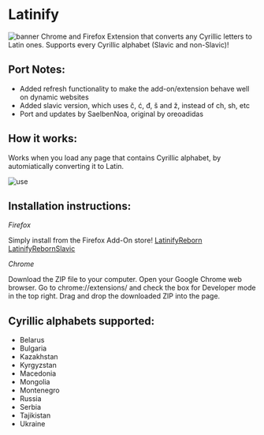 # Latinify
![banner](images/latinifyGithub.png)
Chrome and Firefox Extension that converts any Cyrillic letters to Latin ones.
Supports every Cyrillic alphabet (Slavic and non-Slavic)!


Port Notes:
------
* Added refresh functionality to make the add-on/extension behave well on dynamic websites
* Added slavic version, which uses č, ć, đ, š and ž, instead of ch, sh, etc
* Port and updates by SaelbenNoa, original by oreoadidas

How it works:
------
Works when you load any page that contains Cyrillic alphabet, by automiatically converting it to Latin.

![use](/images/1280x800.png)

Installation instructions:
----------------
*Firefox*

Simply install from the Firefox Add-On store!
[LatinifyReborn](https://addons.mozilla.org/en-US/firefox/addon/noa-jeli%C4%87-mato%C5%A1evi%C4%87/?src=search)
[LatinifyRebornSlavic](https://addons.mozilla.org/en-US/firefox/addon/latinify-reborn-slavic/?src=search)

*Chrome*

Download the ZIP file to your computer.
Open your Google Chrome web browser.
Go to chrome://extensions/ and check the box for Developer mode in the top right.
Drag and drop the downloaded ZIP into the page.

Cyrillic alphabets supported:
----------------------------
* Belarus
* Bulgaria
* Kazakhstan
* Kyrgyzstan
* Macedonia
* Mongolia
* Montenegro
* Russia
* Serbia
* Tajikistan
* Ukraine
